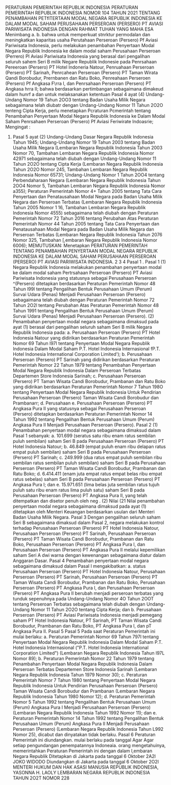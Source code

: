  PERATURAN PEMERINTAH REPUBLIK INDONESIA PERATURAN PEMERINTAH REPUBLIK INDONESIA NOMOR 104 TAHUN 2021 TENTANG PENAMBAHAN PETflTERTAAN MODAL NEGARA REPUBLIK INDONESIA KE DALAM MODAL SAHAM PERUSAHAAN PERSEROAN (PERSERO) PT AVIASI PARIWISATA INDONESIA
DENGAN RAHMAT TUHAN YANG MAHA ESA Menimbang a.
b. bahwa untuk memperkuat stnrktur permodalan dan meningkatkan kaparitas usaha Perutahaan Perseroan (Persero) Pf Aviasi Pariwisata Indonesia, perlu melakukan penambahan Penyertaan Modal Negara Republik Indonesia ke dalam modal saham Perusahaan Perseroan (Perrero) PI Aviasi Pariwisata Indonesia yang berasal dari pengalihan seluruh sahem Seri B milik Negare Republik Indonesie pada Penrsahaan Pereeroan (Persero) PT Hotel Indoneria Natour, Penruahaan Perseroan (Persero) PT Sarinah, Penrcahean Perseroan (Persero) PT Taman Wirata Qandi Borobudur, Prernbanen dan Ratu Boko, Penreahaan Perseroen (Persero) Pf Angkasa F\rra I, dan Penrsahaan Perseroan (Persero) PT Angkasa hrra II; bahwa berdasarkan pertimbangan sebagaimana dimakeud dalam hunrf a dan untuk melaksanakan ketentuan Pasal 4 ayat (4) Undang-Undang Nomor 19 Tahun 2OO3 tentang Badan Usaha Milik Negara sebagaimana telah diubatr dengan Undang-Undang Nomor 11 Tahun 2O2O tenteng Cipta Kerja, perlu menetapkan Pcraturan Pcmerintah tentang Penambahan Penyertaan Modal Negara Republik Indonesia ke Dalam Modal Saham Penrsahaen Perseroan (Persero) Pf Aviasi Feriwirate Indoasrie;
Mengingat :

1. Pasal 5 ayat (2) Undang-Undang Dasar Negara Republik Indonesia Tahun 1945; Undang-Undang Nomor 19 Tahun 2003 tentang Badan Usaha Milik Negara (Lembaran Negara Republik Indonesia Tahun 2003 Nomor 70, Tambahan Lembaran Negara Republik Indonesia Nomor 42971 sebagaimana telah diubah dengan Undang-Undang Nomor 11 Tahun 2O2O tentang Cipta Kerja (Lembaran Negara Republik Indonesia Tahun 2O2O Nomor 245, Tambahan Lembaran Negara Republik Indonesia Nomor 65731; Undang-Undang Nomor 1 Tahun 2OO4 tentang Perbendaharaan Negara (Lembaran Negara Republik Indonesia Tahun 2OO4 Nomor 5, Tambahan Lembaran Negara Republik Indonesia Nomor a355); Peraturan Pemerintah Nomor 4+ Tahun 2005 tentang Tata Cara Penyertaan dan Penatausahaan Modal Negara pada Badan Usaha Milik Negara dan Perseroan Terbatas (Lembaran Negara Republik Indonesia Tahun 2005 Nomor 1 16, Tambahan Lembaran Negara Republik Indonesia Nomor 4555) sebagaimana telah diubah dengan Peraturan Pemerintah Nomor 72 Tahun 2016 tentang Perubahan Atas Peraturan Pemerintah Nomor 44 Tahun 2005 tentang Tata Cara Penyertaan dan Penatausahaan Modal Negara pada Badan Usaha Milik Negara dan Perseroan Terbatas (Lembaran Negara Republik Indonesia Tahun 2076 Nomor 325, Tambahan [,embaran Negara Republik Indonesia Nomor 6006);
MEMUTUSKAN:
 Menetapkan PERATURAN PEMERINTAH TENTANG PENAMBAHAN PENYERTAAN MODAL NEGARA REPUBLIK INDONESIA KE DALAM MODAL SAHAM PERUSAHAAN PERSEROAN (PERSERO) PT AVIASI PARIWISATA INDONESIA. 2 3 4 Pasal 1 . Pasal 1 (1) Negara Republik Indonesia melakukan penambahan penyertaan modal ke dalam modal saham Pertrsahaan Perseroan (Persero) PT Aviasi Pariwisata Indonesia yang statusnya sebagai Perusahaan Perseroan ^(Persero) ditetapkan berdasarkan Peraturan Pemerintah Nomor 48 Tahun l99l tentang Pengalihan Bentuk Perusahaan Umum (Perum) Survai Udara (Penas) Menjadi Perusahaan Perseroan (Persero) sebagaimana telah diubah dengan Peraturan Pemerintah Nomor 72 Tahun 2O2l tentang Perubahan Atas Peraturan Pemerintah Nomor 48 Tahun 1991 tentang Pengalihan Bentuk Perusahaan Umum (Perum) Survai Udara (Penas) Menjadi Perusahaan Perseroan (Persero). (2) Penambahan penyertaan modal negara sebagaimana dimaksud pada ayat (1) berasal dari pengalihan seluruh saham Seri B milik Negara Republik Indonesia pada:
a. Perusahaan Perseroan (Persero) PT Hotel Indonesia Natour yang didirikan berdasarkan Peraturan Pemerintah Nomor 69 Tahun l97I tentang Penyertaan Modal Negara Republik Indonesia Dalam Modal Saham P.T. Hotel Indonesia Internasional fP.T. Hotel Indonesia International Corporation Limited');
b. Perusahaan Perseroan (Persero) PT Sarinah yang didirikan berdasarkan Peraturan Pemerintah Nomor 22 Tahun 1979 tentang Penambahan Penyertaan Modal Negara Republik Indonesia Dalam Perseroan Terbatas Departemen Store Indonesia Sarinah;
c. Perusahaan Perseroan (Persero) PT Taman Wisata Candi Borobudur, Prambanan dan Ratu Boko yang didirikan berdasarkan Peraturan Pemerintah Nomor 7 Tahun 198O tentang Penyertaan Modal Negara Republik Indonesia Untuk Pendirian Perusahaan Perseroan (Persero) Taman Wisata Candi Borobudur dan Prambanarr;
d. Perusahaan e. Perusahaan Perseroan (Persero) PT Angkasa Pura II yang statusnya sebagai Perusahaan Perseroan (Persero) ditetapkan berdasarkan Peraturan Pemerintah Nomor 14 Tahun 1992 tentang Pengalihan Bentuk Perusahaan Umum (Perum) Angkasa Pura II Menjadi Perusahaan Perseroan (Persero). Pasal 2 (1) Penambahan penyertaan modal negara sebagaimana dimaksud dalam Pasal 1 sebanyak:
a. 101.699 (seratus satu ribu enam ratus sembilan puluh sembilan) saham Seri B pada Perusahaan Perseroan (Persero) PT Hotel Indonesia Natour;
b. 46.849 (empat puluh enam ribu delapan ratus empat puluh sembilan) saham Seri B pada Perusahaan Perseroan (Persero) PT Sarinah;
c. 249.999 (dua ratus empat puluh sembilan ribu sembilan ratus sembilan puluh sembilan) saham Seri B pada Perusahaan Perseroan (Persero) PT Taman Wisata Candi Borobudur, Prambanan dan Ratu Boko;
d. 6.414.411 (enam juta empat ratus empat belas ribu empat ratus sebelas) saham Seri B pada Perusahaan Perseroan (Persero) PT Angkasa Pura I; dan
e. 15.971.651 (lima belas juta sembilan ratus tujuh puluh satu ribu enam ratus lima puluh satu) saham Seri B pada Perusahaan Perseroan (Persero) PT Angkasa Pura II, yang telah ditempatkan dan disetor penuh oleh neg .
(2) Nilai (21 Nilai penambahan penyertaan modal negara sebagaimana dimaksud pada ayat (1) ditetapkan oleh Menteri Keuangan berdasarkan usulan dari Menteri Badan Usaha Milik Negara.
Pasal 3
Dengan pengalihan seluruh saham Seri B sebagaimana dimaksud dalam Pasal 2, negara melakukan kontrol terhadap Perusahaan Perseroan (Persero) PT Hotel Indonesia Natour, Perusahaan Perseroan (Persero) PT Sarinah, Perusahaan Perseroan (Persero) PT Taman Wisata Candi Borobudur, Prambanan dan Ratu Boko, Perusahaan Perseroan (Persero) PT Angkasa Pura I, dan Perusahaan Perseroan (Persero) PT Angkasa Pura II melalui kepemilikan saham Seri A dwi warna dengan kewenangan sebagaimana diatur dalam Anggaran Dasar. Pasal 4 Penambahan penyertaan modal negara sebagaimana dimaksud dalam Pasal I mengakibatkan:
a. status Perusahaan Perseroan (Persero) PT Hotel Indonesia Natour, Perusahaan Perseroan (Persero) PT Sarinah, Perusahaan Perseroan (Persero) PT Taman Wisata Candi Borobudur, Prambanan dan Ratu Boko, Perusahaan Perseroan (Persero) PT Angkasa Pura I, dan Perusahaan Perseroan (Persero) PT Angkasa Pura II berubah menjadi perseroan terbatas yang tunduk sepenuhnya pada Undang-Undang Nomor 4O Tahun 2OOT tentang Perseroan Terbatas sebagaimana telah diubah dengan Undang- Undang Nomor 11 Tahun 2O2O tentang Cipta Kerja; dan
b. Perusahaan Perseroan (Persero) PT Aviasi Pariwisata Indonesia menjadi pemegang saham PT Hotel Indonesia Natour, PT Sarinah, PT Taman Wisata Candi Borobudur, Prambanan dan Ratu Boko, PT Angkasa Pura I, dan pT Angkasa Pura II.
Pasal 5
Pasal 5
Pada saat Peraturan Pemerintah ini mulai berlaku:
a. Peraturan Pemerintah Nomor 69 Tahun 797I tentang Penyertaan Modal Negara Republik Indonesia Dalam Modal Saham P.T. Hotel Indonesia Internasional ("P.T. Hotel Indonesia International Corporation Limited") (Lembaran Negara Republik Indonesia Tahun l97L Nomor 89);
b. Peraturan Pemerintah Nomor 22 Tahun 1979 tentang Penambahan Penyertaan Modal Negara Republik Indonesia Dalam Perseroan Terbatas Departemen Store Indonesia Sarinah (Lembaran Negara Republik Indonesia Tahun 1979 Nomor 30);
c. Peraturan Pemerintah Nomor 7 Tahun 1980 tentang Penyertaan Modal Negara Republik Indonesia Untuk Pendirian Perusahaan Perseroan (Persero) Taman Wisata Candi Borobudur dan Prambanan (Lembaran Negara Republik Indonesia Tahun 1980 Nomor 12);
d. Peraturan Pemerintah Nomor 5 Tahun 1992 tentang Pengalihan Bentuk Perusahaan Umum (Perum) Angkasa Pura I Menjadi Perusahaan Perseroan (Persero) (Lembaran Negara Republik Indonesia Tahun 1992 Nomor 11); dan
e. Peraturan Pemerintah Nomor 14 Tahun 1992 tentang Pengalihan Bentuk Perusahaan Umum (Perum) Angkasa Pura II Menjadi Perusahaan Perseroan (Persero) (Lembaran Negara Republik Indonesia Tahun L992 Nomor 25), dicabut dan dinyatakan tidak berlaku.
Pasal 6
Peraturan Pemerintah ini diundangkan. mulai berlaku pada tanggal Agar Agar setiap pengundangan penempatannya Indoneaia. orang mengetahuinya, memerintahkan Peraturan Pemerintah ini dengan dalam l,embaran Negara Republik Ditetapkan di Jakarta pada tanggal 6 Oktober 2A2l JOKO WIDODO Diundangkan di Jakarta pada tanggal 6 Oktober 2O2l MENTERI HUKUM DAN HAK ASASI MANUSIA REPUBLIK INDONESIA, YASONNA H. LAOLY LEMBARAN NEGARA REPUBLIK INDONESIA TAHUN 2O2T NOMOR 228